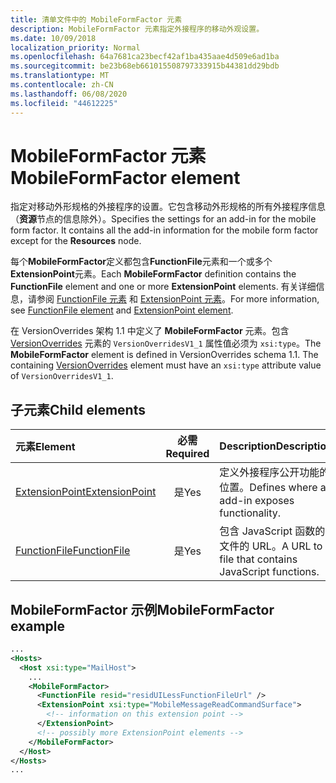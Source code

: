 ```yaml
---
title: 清单文件中的 MobileFormFactor 元素
description: MobileFormFactor 元素指定外接程序的移动外观设置。
ms.date: 10/09/2018
localization_priority: Normal
ms.openlocfilehash: 64a7681ca23becf42af1ba435aae4d509e6ad1ba
ms.sourcegitcommit: be23b68eb661015508797333915b44381dd29bdb
ms.translationtype: MT
ms.contentlocale: zh-CN
ms.lasthandoff: 06/08/2020
ms.locfileid: "44612225"
---
```

# <a name="mobileformfactor-element"></a><span data-ttu-id="4169c-103">MobileFormFactor 元素</span><span class="sxs-lookup"><span data-stu-id="4169c-103">MobileFormFactor element</span></span>

<span data-ttu-id="4169c-p101">指定对移动外形规格的外接程序的设置。它包含移动外形规格的所有外接程序信息（**资源**节点的信息除外）。</span><span class="sxs-lookup"><span data-stu-id="4169c-p101">Specifies the settings for an add-in for the mobile form factor. It contains all the add-in information for the mobile form factor except for the **Resources** node.</span></span>

<span data-ttu-id="4169c-106">每个**MobileFormFactor**定义都包含**FunctionFile**元素和一个或多个**ExtensionPoint**元素。</span><span class="sxs-lookup"><span data-stu-id="4169c-106">Each **MobileFormFactor** definition contains the **FunctionFile** element and one or more **ExtensionPoint** elements.</span></span> <span data-ttu-id="4169c-107">有关详细信息，请参阅 [FunctionFile 元素](functionfile.md) 和 [ExtensionPoint 元素](extensionpoint.md)。</span><span class="sxs-lookup"><span data-stu-id="4169c-107">For more information, see [FunctionFile element](functionfile.md) and [ExtensionPoint element](extensionpoint.md).</span></span>

<span data-ttu-id="4169c-p103">在 VersionOverrides 架构 1.1 中定义了 **MobileFormFactor** 元素。包含  [VersionOverrides](versionoverrides.md) 元素的 `VersionOverridesV1_1` 属性值必须为 `xsi:type`。</span><span class="sxs-lookup"><span data-stu-id="4169c-p103">The **MobileFormFactor** element is defined in VersionOverrides schema 1.1. The containing [VersionOverrides](versionoverrides.md) element must have an `xsi:type` attribute value of `VersionOverridesV1_1`.</span></span>

## <a name="child-elements"></a><span data-ttu-id="4169c-110">子元素</span><span class="sxs-lookup"><span data-stu-id="4169c-110">Child elements</span></span>

| <span data-ttu-id="4169c-111">元素</span><span class="sxs-lookup"><span data-stu-id="4169c-111">Element</span></span>                               | <span data-ttu-id="4169c-112">必需</span><span class="sxs-lookup"><span data-stu-id="4169c-112">Required</span></span> | <span data-ttu-id="4169c-113">Description</span><span class="sxs-lookup"><span data-stu-id="4169c-113">Description</span></span>  |
|:--------------------------------------|:--------:|:-------------|
| [<span data-ttu-id="4169c-114">ExtensionPoint</span><span class="sxs-lookup"><span data-stu-id="4169c-114">ExtensionPoint</span></span>](extensionpoint.md) | <span data-ttu-id="4169c-115">是</span><span class="sxs-lookup"><span data-stu-id="4169c-115">Yes</span></span>      | <span data-ttu-id="4169c-116">定义外接程序公开功能的位置。</span><span class="sxs-lookup"><span data-stu-id="4169c-116">Defines where an add-in exposes functionality.</span></span> |
| [<span data-ttu-id="4169c-117">FunctionFile</span><span class="sxs-lookup"><span data-stu-id="4169c-117">FunctionFile</span></span>](functionfile.md)     | <span data-ttu-id="4169c-118">是</span><span class="sxs-lookup"><span data-stu-id="4169c-118">Yes</span></span>      | <span data-ttu-id="4169c-119">包含 JavaScript 函数的文件的 URL。</span><span class="sxs-lookup"><span data-stu-id="4169c-119">A URL to a file that contains JavaScript functions.</span></span>|

## <a name="mobileformfactor-example"></a><span data-ttu-id="4169c-120">MobileFormFactor 示例</span><span class="sxs-lookup"><span data-stu-id="4169c-120">MobileFormFactor example</span></span>

```xml
...
<Hosts>
  <Host xsi:type="MailHost">
    ...
    <MobileFormFactor>
      <FunctionFile resid="residUILessFunctionFileUrl" />
      <ExtensionPoint xsi:type="MobileMessageReadCommandSurface">
        <!-- information on this extension point -->
      </ExtensionPoint> 
      <!-- possibly more ExtensionPoint elements -->
    </MobileFormFactor>
  </Host>
</Hosts>
...
```
